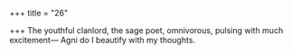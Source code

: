 +++
title = "26"

+++
The youthful clanlord, the sage poet, omnivorous, pulsing with much  excitement—
Agni do I beautify with my thoughts.